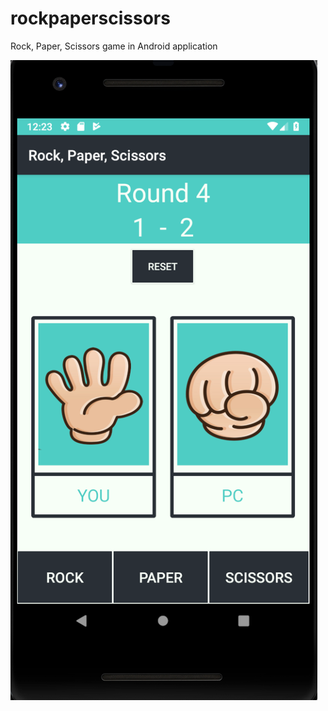 # rockpaperscissors
Rock, Paper, Scissors game in Android application

![Alt text](https://github.com/coach-stephanie/rockpaperscissors/blob/master/example.png?raw=true "Screenshot")
